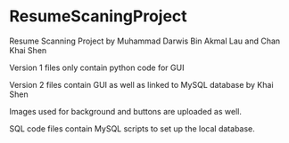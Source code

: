 # ResumeScaningProject
Resume Scanning Project by Muhammad Darwis Bin Akmal Lau and Chan Khai Shen

Version 1 files only contain python code for GUI

Version 2 files contain GUI as well as linked to MySQL database by Khai Shen

Images used for background and buttons are uploaded as well.

SQL code files contain MySQL scripts to set up the local database.

